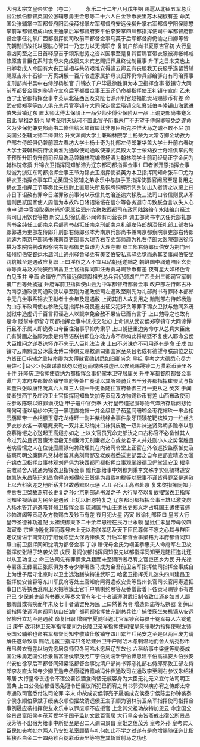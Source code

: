 <!-- { "loadSidebar": true } -->


大明太宗文皇帝实录（卷二）
　　永乐二十二年八月戊午朔  赐扈从北征五军总兵官公侯伯都督英国公张辅忠勇王金忠等二十六人白金钞币表里苏木楜椒有差  命英国公张辅掌中军都督府阳武侯薛禄掌左军都督府安远侯柳升掌右军都督宁阳侯陈懋掌前军都督府成山侯王通掌后军都督府安平伯李安掌四川都指挥使司中军都督府都督佥事任礼掌广西都指挥使司改前军都督佥事马英于后军都督府仍谕之曰卿等皆  先朝勋旧故托以服肱心膂其一乃志力以无愧职守  复前户部尚书夏原吉官初  大行皇帝凶问至之三日首释原吉于颂系慰劳之咨以国事至是复其官赐官带衣服被褥帐帏咸修原吉言臣在系时丧母未克成服又未宾乞赐归葬且终忧制臣事  升下之日未艾也上曰卿老成人今国有大丧正望相与共济艰难安得遽去卿云有丧服我无丧服乎遂留赞辅赐原吉米十石钞一万贯胡椒一百斤令遣家属护母丧归葬仍命兵部给驿舟有司治葬事  复刑部尚书吴中右侍郎杨勉官  升锦衣千户毕晟徐胜俱为本卫指挥佥事  徵镇守大同前军都督佥事刘鉴镇守宣府后军都督佥事王玉还仍命都指挥使王礼镇守宣府  乙未  西宁土官都指挥佥事李英从北征西回及交阯七源州判官赵福能贡马赐钞币有差  命武安侯郑亨等四人俱充总兵官亨镇守大同保定侯孟瑛镇交阯襄城伯李隆镇山海武进伯朱营镇辽东  置太师太傅太保阶正一品少师少傅少保阶从一品  上谕吏部尚书蹇义曰此  皇祖之制也  皇考圣明天纵可不置此官予历事未广不无望于傅保卿等免之遂命义为少保仍兼吏部尚书二俸俱给义顿首曰此非愚臣所克胜惟犬马之诚不敢不尽  加英国公张辅太师二俸俱给  升文渊阁大学士兼翰林院学士杨荣为大常寺卿金幼孜为户部右侍郎俱仍兼前职左春坊大学士杨士奇为礼部左侍郎兼华盖大学士升前右春坊大学士兼翰林院侍读黄淮为通政使司通政使兼武英殿大学士荣幼孜士奇淮俱掌内制不预所升职务升前司经局洗马兼翰林院编修杨溥为翰林院学士前司经局正字金问为翰林院修撰  升锦衣卫指挥同知邹溶为辽东都司都指挥佥事亻□者御开原指挥佥事赵诚为浙江东司都指挥佥事王节为锦衣卫指挥使裘英为本卫指挥同知命张车□尤为锦衣卫指挥佥事车□尤英国公张辅之弟永乐中与旗手卫指挥使罢官闲居至是复用之  锦衣卫指挥王节等奏比来校尉上直屡失所悬铜牌铜牌所凭关防出入者请之以惩上曰非日下诏赦有罪今日递罪赦前事何以示信其勿治遂谕六移及三法司曰令信则民从不信则民贰国家使人周信为本故昨日降诏惓惓在信尔等各务遵守毋致朕食言以失人心  庚申  遣中官搬取秦府尚炌家属往泗州完聚敕西都司布政司陆路给车水陆给舟经过有司日用饮食等物  新安王妃徐氏薨讣闻命有司营丧葬  调工部尚书李庆任兵部礼部尚书金纯任工部南京兵部尚书赵羾任南京刑部南京礼部左侍郎胡濙任礼部工部右侍郎郭进为吏部左侍郎升刑部右侍郎张本为南京兵部尚书兼南京都察院事吏部右侍郎师逵为南京户部尚书兼南京吏部事大理寺右寺丞邹师颜为礼右侍郎太医院御医徐叔拱为本院院判改都察院右副都御史虞谦为大理寺卿  黜工部右侍郎伏伯安为荆门州知州初伯安督运木潞河止通州驿舍驿丞有美妾伯安私焉驿丞觉而杀其妾事闻伯安坐罚筑城至是遇赦应复职  上曰淫秽之人不宜以玷朝廷遂黜之  朝鲜国李祹遣陪臣玄贵命等贡马及方物狭西巩昌卫土官指挥同知汪寿贡马赐钞币有差  夜有星大如杯色青白见玉井  辛酉  命镇守广西镇远侯顾舆祖充总兵官仍领湖广广西贵州三都司官军剿捕广西等处掳寇  升府军前卫指挥使山云为中军都督府都督佥事  改户部左侍郎古朴为南京通政使司通政使以李至刚为通政使司左通政至刚先为礼部尚书有罪降本部郎中无几坐事系锦衣卫狱者十余年及是遇赦  上闵其旧人故复用之  黜刑部右侍郎杨勉为山东布政司使右参政先是指挥林茂畏避出征又犯奸贪等罪下锦衣卫狱与勉同系茂就狱中造虚词千百言将诬造人以觊幸免会赦不果告已而有言于  上曰勉导之也故有是命  贬掌中都留守司都指挥佥事牛谅戍交阯初  上命谅从武安侯郑亨镇守大同谅惮行且不乐属人即诡奏曰今臣往治事乎抑为隶乎  上曰朝廷重边务命尔从总兵大臣庶几有赞画之益顾为隶是何等语朕初即位尔敢方命不恭如此将朝廷不复使人耶命公侯大臣推问之遂奏谅怀诈不忠无人臣礼法当诛  上曰不必诛亦不可用遂有是命  壬戌  加镇守云南黔国公沐晟太傅二俸俱支赐敕谕曰卿国家至亲且老成有德望今朕嗣位之初方资田□屯辅之重特命卿为太傅散官勋封悉如旧卿尚念  皇祖  皇考之大德悉心尽力用佐＜耳少＞躬嘉谋嘉猷勿以道远而或略朕虚已以俟焉赐晟钞二万贯彩币表里各十件  升隆庆卫指挥使袁纳为都指挥佥事仍掌本卫守居庸关  升中军都督府都督佥事谭广为本府左都督命镇守宣府等处广奏请以其所领骑兵五千分畀都指挥崔聚武与指挥董兴张政唐铭阮真六人每三人领一千更番随往宣府备御三月一更从之  癸亥  于阗使者狭西丁及庄浪卫土官指挥同知鲁失加等贡马及方物赐钞币有差  山西布政使司左参政陈瓒以赃罪谪戍边  甲子遣中官赍奉  大行皇帝遗冠服等物气泽所存启阅悲怆痛何可谨以皂纱冲天冠一黑氊直檐帽一并金级顶子茄蓝间珊瑚金枣花帽珠一串金相云鴈犀带一金相膘玉穿花龙绦环一副并紫线绦金事件象牙顶辏花靶镔铁刀一纻丝衣罗衣纱衣各一袭皂麂皮靴一双并五彩绣抹口袜斜皮靴一双并袜送贤弟朝多赡奉以慰哀慕惓惓之心送起王高燧亦如之  上以文官员冗命吏部汰之曰古称官不必备惟其人今过冗矣且贤否廉污混殽无别廉污无别廉者之心或怠君子人并处则小人之势常胜且老病昏懦之人在位徒糜廪禄何裨政理其在内诸司令堂上正官在外令巡按监察御史及按察司明公廉察凡贤材者留其贪刻庸鄙及老疾者悉送吏部罢之自今吏部宜精选勿滥  升锦衣卫指挥佥事林观刘俨俱为狭西都司都指挥佥事观掌绥德卫俨掌延安卫  擢皇亲散骑舍人钱通为锦衣卫指挥佥事  黜兵部给事中刘穆刘秉李文殊李实张毓林道安魏凯陈永昌陈玘刘昌俞得济郑得皎王赟俱为县丞初穆等以职事不谨皆得罪至是遇赦  上以六科密迩之地所系非轻故悉黜以示惩  乙丑  召汉王高煦赴京  复朱棨指挥同知于虎贲右卫棨故燕府长史复之孙北京刑部尚书浚之子  大行皇帝以复故擢锦衣卫指挥同知坐视落职为民至是遇赦  上犹以旧恩特复之  辽东都司都指挥佥事王雄以激变虏人杨木答兀逃逸降登州卫指挥佥事  琉球国中山王遣长史郑义才占城国王遣使者逋沙帕济阁等贡马及方物赐衣及钞币有差  夜月犯火星  丙寅  敕谕礼部臣曰  皇考大行皇帝圣德神功追配  太祖统御天下二十余年恩德在民万世永赖  皇妣仁孝皇帝母仪四海寅奉  宗庙协隆化理而尊号未上无以称朕孝思及天下臣民尊仰不忘之心其与群臣定议请谥于南郊加宁阳侯陈懋太保两俸俱支  升后军都督佥事梁铭为本府都督同知燕山前卫指挥同知沈清为都督佥事  丁卯  赠保母金氏为翊圣恭惠夫人命府军左卫故指挥使张旭子辂袭父职  戊辰  复阎俊都指挥同知俊先以都指挥同知至是随征迤北还以从卫功复之  命三法司先有罪谪隶兵籍而未至谪所者尽宥之官吏还乡为民  升光禄寺署丞王彝署正张原俱为本寺少卿署丞马成为金吾前卫亲军指挥使司指挥佥事成自上为世子居守北京时以卫士选治膳故特进武职云  哈密卫指挥秃儿迷失四川建昌卫指挥使安普容等东川军民府等处土官知府阿得遣叔安贵等昌州长官司长官阿寿遣把事自巴等狭西洮州卫火把等簇土官千户喃喇约思等及番僧营着卜各贡马赐钞币有差  己巳  少保兼吏部尚书蹇义等奏文官有年七十者请遵洪武旧制令致仕还乡如其人鄙猥阘葺或有疾而年未及七十者请罢免为民  上曰然著为令  增造郊庙等坛祭器  复薛山都指挥使调河南都司初山任湖广都司都指挥使充副总兵往广捕倭寇坐失机谪从安远侯柳升立功至是遇赦  命复旧职  增赐宁夏随征迤北官军钞官每员十锭军每人六锭遣归  庚午  改羽林卫亲军指挥使司为长陵卫亲军指挥使司擢皇亲张輗为指挥使輗太师英国公辅弟也命右军都督同知李敬致仕敬镇守四川累年兵民安之至是以两目废力请解任遂命致事  赐哈儿蛮卫指挥只冬哈建州卫千户阿哈木忽剌温地而舍人纳秃钞币布帛袭衣有差以纳秃愿居京师只冬阿哈木愿居辽东故也  六科给事中梁盛等劾奏成国公朱勇定国公徐景昌富阳侯李茂芳广宁伯刘湍新宁伯谭忠建平伯高福安乡伯张安兴安伯徐亨后军都督同知梁铭都督佥事沈清户部尚书郭恣礼部右侍郎郭敦工部左侍郎李友直太常寺少卿王勉寺丞康禋传霞岫冯仲彝通政司左通政李至刚右参议朱绍祖等居  大行皇帝丧违令不宿公署饮酒食肉恬无戚容身为大臣无礼无义宜付法司明正国典  上曰公侯伯都督悉免冠令廷臣议所犯已而宥之尚书郭资以疾亦宥之侍郎太常寺通政司官悉付法司论罪  辛未  命故成安侯郭亮子晟袭成安侯泰宁侯陈圭孙钟袭泰宁侯永顺伯薛斌子绶袭永顺伯擢故清远侯王友子顺为羽林前卫亲军指挥使司指挥佥事例晟应袭指挥使友永乐中以罪废顺不应授官  上念其父祖功故特加恩云  命定国公徐景昌富阳侯李茂芳受学于国子监初文武百官居  大行皇帝丧皆斋戒出宿公所景昌茂芳等不出宿为给事中所劾至是召二人谕曰景昌  皇妣之侄茂芳  皇考外孙  皇考宾天臣民如丧考妣尔两人乃安处私室顾情与礼何如此不学之过遂有是命增赐随征迤比指挥狭西白金二十四两钞百锭彩币表里等物旌其斩首射马之功也
